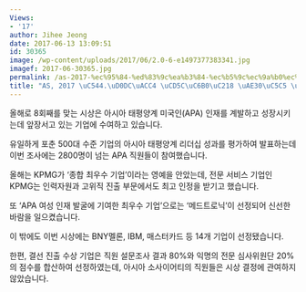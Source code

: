 ```yaml
---
Views:
- '17'
author: Jihee Jeong
date: 2017-06-13 13:09:51
id: 30365
image: /wp-content/uploads/2017/06/2.0-6-e1497377383341.jpg
imagef: 2017-06-30365.jpg
permalink: /as-2017-%ec%95%84-%ed%83%9c%ea%b3%84-%ec%b5%9c%ec%9a%b0%ec%88%98-%ea%b8%b0%ec%97%85-%ec%8b%9c%ec%83%81/
title: "AS, 2017 \uC544.\uD0DC\uACC4 \uCD5C\uC6B0\uC218 \uAE30\uC5C5 \uC2DC\uC0C1"
---
```


올해로 8회째를 맞는 시상은 아시아 태평양계 미국인(APA) 인재를 계발하고 성장시키는데 앞장서고 있는 기업에 수여하고 있습니다.

유일하게 포춘 500대 수준 기업의 아시아 태평양계 리더십 성과를 평가하여 발표하는데 이번 조사에는 2800명이 넘는 APA 직원들이 참여했습니다.

올해는 KPMG가 ‘종합 최우수 기업’이라는 영예을 안았는데, 전문 서비스 기업인 KPMG는 인력자원과 고위직 진출 부문에서도 최고 인정을 받기고 했습니다.

또 ‘APA 여성 인재 발굴에 기여한 최우수 기업’으로는 ‘메드트로닉’이 선정되어 신선한 바람을 일으켰습니다.

이 밖에도 이번 시상에는 BNY멜론, IBM, 매스터카드 등 14개 기업이 선정됐습니다.

한편, 결선 진출 수상 기업은 직원 설문조사 결과 80%와 익명의 전문 심사위원단 20%의 점수를 합산하여 선정하였는데, 아시아 소사이어티의 직원들은 시상 결정에 관여하지 않았습니다.

&nbsp;